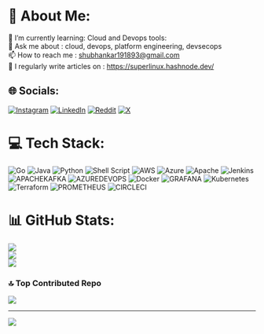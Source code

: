 # 💫 About Me:
 🌱 I’m currently learning: Cloud and Devops tools:<br>💬  Ask me about : cloud, devops, platform engineering, devsecops<br> 📫 How to reach me : shubhankar191893@gmail.com <br>📝  I regularly write articles on : https://superlinux.hashnode.dev/


## 🌐 Socials:
[![Instagram](https://img.shields.io/badge/Instagram-%23E4405F.svg?logo=Instagram&logoColor=white)](https://instagram.com/bagchi.shubhankar) [![LinkedIn](https://img.shields.io/badge/LinkedIn-%230077B5.svg?logo=linkedin&logoColor=white)](https://linkedin.com/in/shubhankarb) [![Reddit](https://img.shields.io/badge/Reddit-%23FF4500.svg?logo=Reddit&logoColor=white)](https://reddit.com/user/shubhankarb3) [![X](https://img.shields.io/badge/X-black.svg?logo=X&logoColor=white)](https://x.com/shubhankarb_) 

# 💻 Tech Stack:
![Go](https://img.shields.io/badge/go-%2300ADD8.svg?style=plastic&logo=go&logoColor=white) ![Java](https://img.shields.io/badge/java-%23ED8B00.svg?style=plastic&logo=openjdk&logoColor=white) ![Python](https://img.shields.io/badge/python-3670A0?style=plastic&logo=python&logoColor=ffdd54) ![Shell Script](https://img.shields.io/badge/shell_script-%23121011.svg?style=plastic&logo=gnu-bash&logoColor=white) ![AWS](https://img.shields.io/badge/AWS-%23FF9900.svg?style=plastic&logo=amazon-aws&logoColor=white) ![Azure](https://img.shields.io/badge/azure-%230072C6.svg?style=plastic&logo=microsoftazure&logoColor=white) ![Apache](https://img.shields.io/badge/apache-%23D42029.svg?style=plastic&logo=apache&logoColor=white) ![Jenkins](https://img.shields.io/badge/jenkins-%232C5263.svg?style=plastic&logo=jenkins&logoColor=white) ![APACHEKAFKA](https://img.shields.io/badge/apachekafka-231F20.svg?style=plastic&logo=apachekafka&logoColor=white&color=%23231F20) ![AZUREDEVOPS](https://img.shields.io/badge/azuredevops-0078D7.svg?style=plastic&logo=azuredevops&logoColor=white&color=%230078D7) ![Docker](https://img.shields.io/badge/docker-%230db7ed.svg?style=plastic&logo=docker&logoColor=white) ![GRAFANA](https://img.shields.io/badge/grafana-F46800.svg?style=plastic&logo=grafana&logoColor=white&color=%23F46800) ![Kubernetes](https://img.shields.io/badge/kubernetes-%23326ce5.svg?style=plastic&logo=kubernetes&logoColor=white) ![Terraform](https://img.shields.io/badge/terraform-%235835CC.svg?style=plastic&logo=terraform&logoColor=white) ![PROMETHEUS](https://img.shields.io/badge/prometheus-E6522C.svg?style=plastic&logo=prometheus&logoColor=white&color=%23E6522C) ![CIRCLECI](https://img.shields.io/badge/CIRCLECI-02303A.svg?style=plastic&logo=CIRCLECI&logoColor=white&color=%23343434)
# 📊 GitHub Stats:
![](https://github-readme-stats.vercel.app/api?username=opsshubam&theme=tokyonight&hide_border=false&include_all_commits=true&count_private=true)<br/>
![](https://github-readme-streak-stats.herokuapp.com/?user=opsshubam&theme=tokyonight&hide_border=false)<br/>
![](https://github-readme-stats.vercel.app/api/top-langs/?username=opsshubam&theme=tokyonight&hide_border=false&include_all_commits=true&count_private=true&layout=compact)

### 🔝 Top Contributed Repo
![](https://github-contributor-stats.vercel.app/api?username=opsshubam&limit=5&theme=oldie&combine_all_yearly_contributions=true)

---
[![](https://visitcount.itsvg.in/api?id=opsshubam&icon=2&color=1)](https://visitcount.itsvg.in)

<!-- Proudly created with GPRM ( https://gprm.itsvg.in ) -->
